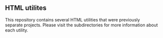 ## HTML utilites

This repository contains several HTML utilities that were previously separate projects. Please visit the subdirectories for more information about each utility.

